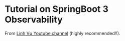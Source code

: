 # Tutorial on SpringBoot 3 Observability

From [Linh Vu Youtube channel](https://www.youtube.com/playlist?list=PLLMxXO6kMiNiwHCayWk74XynT5tvoMa4u) (highly recommended!!).